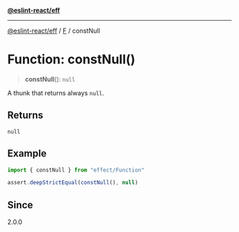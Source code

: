 [**@eslint-react/eff**](../../../README.md)

***

[@eslint-react/eff](../../../README.md) / [F](../README.md) / constNull

# Function: constNull()

> **constNull**(): `null`

A thunk that returns always `null`.

## Returns

`null`

## Example

```ts
import { constNull } from "effect/Function"

assert.deepStrictEqual(constNull(), null)
```

## Since

2.0.0
